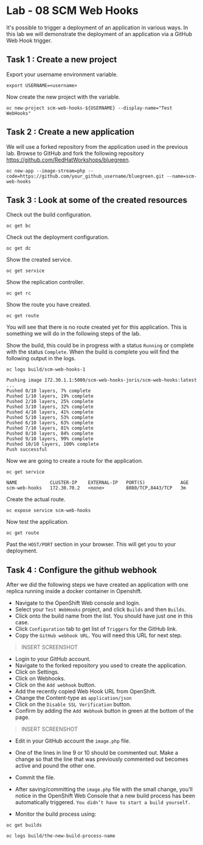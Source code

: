 # Lab - 08 SCM Web Hooks

It's possible to trigger a deployment of an application in various ways. In this
lab we will demonstrate the deployment of an application via a GitHub Web Hook
trigger.


## Task 1 : Create a new project

Export your username environment variable.

```
export USERNAME=<username>
```

Now create the new project with the variable.

```
oc new-project scm-web-hooks-${USERNAME} --display-name="Test WebHooks"
```

## Task 2 : Create a new application

We will use a forked repository from the application used in the previous lab.
Browse to GitHub and fork the following repository https://github.com/RedHatWorkshops/bluegreen.

```
oc new-app --image-stream=php --code=https://github.com/your_github_username/bluegreen.git --name=scm-web-hooks
```

## Task 3 : Look at some of the created resources

Check out the build configuration.

```
oc get bc
```

Check out the deployment configuration.

```
oc get dc
```

Show the created service.

```
oc get service
```

Show the replication controller.

```
oc get rc
```

Show the route you have created.

```
oc get route
```

You will see that there is no route created yet for this application. This is
something we will do in the following steps of the lab.

Show the build, this could be in progress with a status `Running` or complete with
the status `Complete`. When the build is complete you will find the following output
in the logs.

```
oc logs build/scm-web-hooks-1

Pushing image 172.30.1.1:5000/scm-web-hooks-joris/scm-web-hooks:latest ...
Pushed 0/10 layers, 7% complete
Pushed 1/10 layers, 19% complete
Pushed 2/10 layers, 25% complete
Pushed 3/10 layers, 32% complete
Pushed 4/10 layers, 41% complete
Pushed 5/10 layers, 53% complete
Pushed 6/10 layers, 63% complete
Pushed 7/10 layers, 81% complete
Pushed 8/10 layers, 84% complete
Pushed 9/10 layers, 99% complete
Pushed 10/10 layers, 100% complete
Push successful
```

Now we are going to create a route for the application.

```
oc get service

NAME            CLUSTER-IP    EXTERNAL-IP   PORT(S)             AGE
scm-web-hooks   172.30.70.2   <none>        8080/TCP,8443/TCP   3m
```

Create the actual route.

```
oc expose service scm-web-hooks
```

Now test the application.

```
oc get route
```

Past the `HOST/PORT` section in your browser. This will get you to your deployment.

## Task 4 : Configure the github webhook

After we did the following steps we have created an application with one replica
running inside a docker container in Openshift.

* Navigate to the OpenShift Web console and login.
* Select your `Test WebHooks` project, and click `Builds` and then
`Builds`.
* Click onto the build name from the list. You should have just one in
this case.
* Click `Configuration` tab to get list of `Triggers` for the GitHub
link.
* Copy the `GitHub webhook URL`. You will need this URL for next step.

> INSERT SCREENSHOT

* Login to your GitHub account.
* Navigate to the forked repository you used to create the application.
* Click on Settings.
* Click on Webhooks.
* Click on the `Add webhook` button.
* Add the recently copied Web Hook URL from OpenShift.
* Change the Content-type as `application/json`
* Click on the `Disable SSL Verification` button.
* Confirm by adding the `Add Webhook` button in green at the bottom of
the page.

> INSERT SCREENSHOT

* Edit in your GitHub account the `image.php` file.
* One of the lines in line 9 or 10 should be commented out. Make a
change so that the line that was previously commented out becomes active
and pound the other one.
* Commit the file.

* After saving/committing the `image.php` file with the small change,
you’ll notice in the OpenShift Web Console that a new build process has
been automatically triggered. `You didn’t have to start a build
yourself.`
* Monitor the build process using:

```
oc get builds

oc logs build/the-new-build-process-name
```
